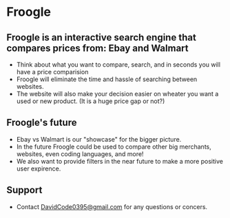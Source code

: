 # Froogle
## Froogle is an interactive search engine that compares prices from: Ebay and Walmart 
* Think about what you want to compare, search, and in seconds you will have a price comparision 
* Froogle will eliminate the time and hassle of searching between websites.
* The website will also make your decision easier on wheater you want a used or new product. (It is a huge price gap or not?)
## Froogle's future
* Ebay vs Walmart is our "showcase" for the bigger picture.
* In the future Froogle could be used to compare other big merchants, websites, even coding languages, and more! 
* We also want to provide filters in the near future to make a more positive user expirence.
## Support
* Contact DavidCode0395@gmail.com for any questions or concers.
